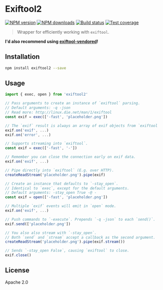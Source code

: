 # Exiftool2

[![NPM version][npm-image]][npm-url]
[![NPM downloads][downloads-image]][downloads-url]
[![Build status][travis-image]][travis-url]
[![Test coverage][coveralls-image]][coveralls-url]

> Wrapper for efficiently working with `exiftool`.

**I'd also recommend using [exiftool-vendored](https://exiftool-vendored.js.org/)!**

## Installation

```sh
npm install exiftool2 --save
```

## Usage

```js
import { exec, open } from 'exiftool2'

// Pass arguments to create an instance of `exiftool` parsing.
// Default arguments: -q -json
// Read more: http://linux.die.net/man/1/exiftool
const exif = exec(['-fast', 'placeholder.png'])

// The `exif` result is always an array of exif objects from `exiftool`.
exif.on('exif', ...)
exif.on('error', ...)

// Supports streaming into `exiftool`.
const exif = exec(['-fast', '-'])

// Remember you can close the connection early on exif data.
exif.on('exif', ...)

// Pipe directly into `exiftool` (E.g. over HTTP).
createReadStream('placeholder.png').pipe(exif)

// Create an instance that defaults to `-stay_open`.
// Identical to `exec`, except for the default arguments.
// Default arguments: -stay_open True -@ -
const exif = open(['-fast', 'placeholder.png'])

// Multiple `exif` events will emit in `open` mode.
exif.on('exif', ...)

// Push commands to `-execute`. Prepends `-q -json` to each `send()`.
exif.send(['placeholder.png'])

// You also also stream with `-stay_open`.
// Both `send` and `stream` accept a callback as the second argument.
createReadStream('placeholder.png').pipe(exif.stream())

// Sends `-stay_open False`, causing `exiftool` to close.
exif.close()
```

## License

Apache 2.0

[npm-image]: https://img.shields.io/npm/v/exiftool2.svg?style=flat
[npm-url]: https://npmjs.org/package/exiftool2
[downloads-image]: https://img.shields.io/npm/dm/exiftool2.svg?style=flat
[downloads-url]: https://npmjs.org/package/exiftool2
[travis-image]: https://img.shields.io/travis/blakeembrey/node-exiftool2.svg?style=flat
[travis-url]: https://travis-ci.org/blakeembrey/node-exiftool2
[coveralls-image]: https://img.shields.io/coveralls/blakeembrey/node-exiftool2.svg?style=flat
[coveralls-url]: https://coveralls.io/r/blakeembrey/node-exiftool2?branch=master
